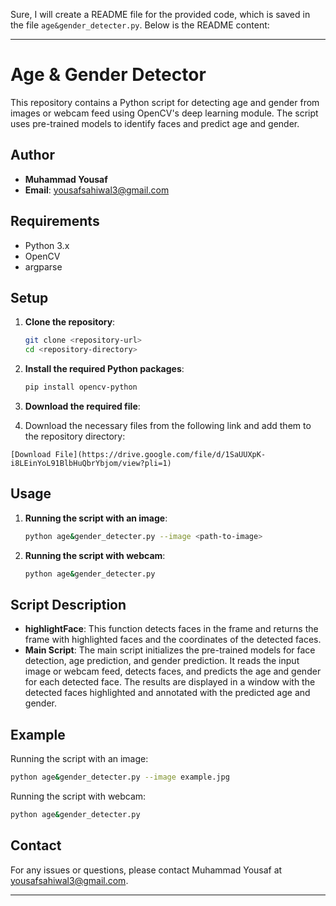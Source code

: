 Sure, I will create a README file for the provided code, which is saved in the file `age&gender_detecter.py`. Below is the README content:

---

# Age & Gender Detector

This repository contains a Python script for detecting age and gender from images or webcam feed using OpenCV's deep learning module. The script uses pre-trained models to identify faces and predict age and gender.

## Author

- **Muhammad Yousaf**
- **Email**: yousafsahiwal3@gmail.com

## Requirements

- Python 3.x
- OpenCV
- argparse

## Setup

1. **Clone the repository**:

    ```bash
    git clone <repository-url>
    cd <repository-directory>
    ```

2. **Install the required Python packages**:

    ```bash
    pip install opencv-python
    ```

3. **Download the required file**:
4.    Download the necessary files from the following link and add them to the repository directory:

    [Download File](https://drive.google.com/file/d/1SaUUXpK-i8LEinYoL91BlbHuQbrYbjom/view?pli=1)

## Usage

1. **Running the script with an image**:

    ```bash
    python age&gender_detecter.py --image <path-to-image>
    ```

2. **Running the script with webcam**:

    ```bash
    python age&gender_detecter.py
    ```

## Script Description

- **highlightFace**: This function detects faces in the frame and returns the frame with highlighted faces and the coordinates of the detected faces.
- **Main Script**: The main script initializes the pre-trained models for face detection, age prediction, and gender prediction. It reads the input image or webcam feed, detects faces, and predicts the age and gender for each detected face. The results are displayed in a window with the detected faces highlighted and annotated with the predicted age and gender.

## Example

Running the script with an image:

```bash
python age&gender_detecter.py --image example.jpg
```

Running the script with webcam:

```bash
python age&gender_detecter.py
```

## Contact

For any issues or questions, please contact Muhammad Yousaf at yousafsahiwal3@gmail.com.

---
